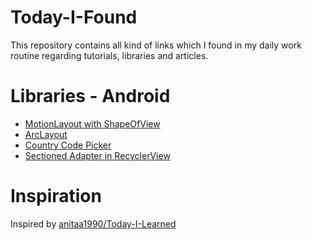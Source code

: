# Today-I-Found
This repository contains all kind of links which I found in my daily work routine regarding tutorials, libraries and articles. 

# Libraries - Android
  * [MotionLayout with ShapeOfView](https://github.com/florent37/Motion-ShapeOfView)
  * [ArcLayout](https://github.com/florent37/ArcLayout)
  * [Country Code Picker](https://github.com/hbb20/CountryCodePickerProject)
  * [Sectioned Adapter in RecyclerView](https://github.com/luizgrp/SectionedRecyclerViewAdapter)


# Inspiration
Inspired by [anitaa1990/Today-I-Learned](https://github.com/anitaa1990/Today-I-Learned)
